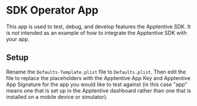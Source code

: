 # SDK Operator App

This app is used to test, debug, and develop features the Apptentive SDK. It is *not* intended as an example of how to integrate the Apptentive SDK with your app. 

## Setup

Rename the `Defaults-Template.plist` file to `Defaults.plist`. Then edit the file to replace the placeholders with the Apptentive App Key and Apptentive App Signature for the app you would like to test against (in this case "app" means one that is set up in the Apptentive dashboard rather than one that is installed on a mobile device or simulator). 
 
